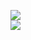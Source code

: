 [![](https://img.shields.io/badge/Made%20With-Github%20Spray-lightgrey.svg?style=for-the-badge&logo=github)](https://github.com/Annihil/github-spray#7169)  
[![](https://i.imgur.com/2DrTn0Z.gif)](https://github.com/Annihil/github-spray)